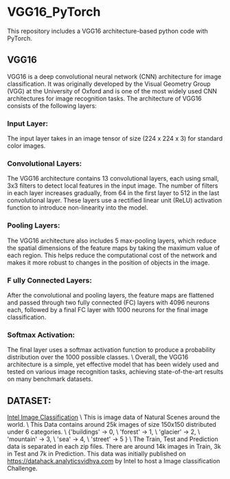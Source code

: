 # VGG16_PyTorch

This repository includes a VGG16 architecture-based python code with PyTorch. 

## VGG16

VGG16 is a deep convolutional neural network (CNN) architecture for image classification. It was originally developed by the Visual Geometry Group (VGG) at the University of Oxford and is one of the most widely used CNN architectures for image recognition tasks.
The architecture of VGG16 consists of the following layers:
### Input Layer: 
The input layer takes in an image tensor of size (224 x 224 x 3) for standard color images.
### Convolutional Layers: 
The VGG16 architecture contains 13 convolutional layers, each using small, 3x3 filters to detect local features in the input image. The number of filters in each layer increases gradually, from 64 in the first layer to 512 in the last convolutional layer. These layers use a rectified linear unit (ReLU) activation function to introduce non-linearity into the model.
### Pooling Layers: 
The VGG16 architecture also includes 5 max-pooling layers, which reduce the spatial dimensions of the feature maps by taking the maximum value of each region. This helps reduce the computational cost of the network and makes it more robust to changes in the position of objects in the image.
### F ully Connected Layers: 
After the convolutional and pooling layers, the feature maps are flattened and passed through two fully connected (FC) layers with 4096 neurons each, followed by a final FC layer with 1000 neurons for the final image classification.
### Softmax Activation: 
The final layer uses a softmax activation function to produce a probability distribution over the 1000 possible classes.
\\ Overall, the VGG16 architecture is a simple, yet effective model that has been widely used and tested on various image recognition tasks, achieving state-of-the-art results on many benchmark datasets.

## DATASET: 
[Intel Image Classification](https://www.kaggle.com/datasets/puneet6060/intel-image-classification)
\\ 
This is image data of Natural Scenes around the world.
\\ 
This Data contains around 25k images of size 150x150 distributed under 6 categories.
\\ 
{'buildings' -> 0,
\\ 
'forest' -> 1,
\\ 
'glacier' -> 2,
\\ 
'mountain' -> 3,
\\ 
'sea' -> 4,
\\ 
'street' -> 5 }
\\ 
The Train, Test and Prediction data is separated in each zip files. There are around 14k images in Train, 3k in Test and 7k in Prediction.
This data was initially published on https://datahack.analyticsvidhya.com by Intel to host a Image classification Challenge.
